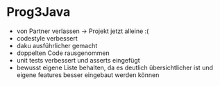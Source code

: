 # Prog3Java
- von Partner verlassen -> Projekt jetzt alleine :(
- codestyle verbessert
- daku ausführlicher gemacht
- doppelten Code rausgenommen
- unit tests verbessert und asserts eingefügt
- bewusst eigene Liste behalten, da es deutlich übersichtlicher ist und eigene features besser eingebaut werden können
